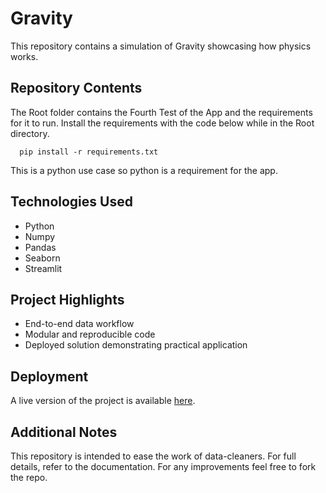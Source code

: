 # Gravity



This repository contains a simulation of Gravity showcasing how physics works.

## Repository Contents
 
The Root folder contains the Fourth Test of the App and the requirements for it to run.
Install the requirements with the code below while in the Root directory.

      pip install -r requirements.txt 

This is a python use case so python is a requirement for the app.

##  Technologies Used

- Python
- Numpy
- Pandas
- Seaborn
- Streamlit
  

##  Project Highlights

- End-to-end data workflow
- Modular and reproducible code
- Deployed solution demonstrating practical application

##  Deployment

A live version of the project is available [here](https://autodc.streamlit.app/). 

## Additional Notes

This repository is intended to ease the work of data-cleaners. For full details, refer to the documentation.
For any improvements feel free to fork the repo.


